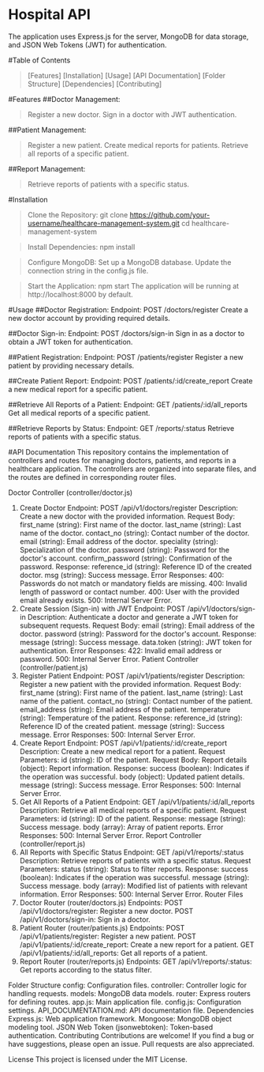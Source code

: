 # Hospital API
The application uses Express.js for the server, MongoDB for data storage, and JSON Web Tokens (JWT) for authentication.

#Table of Contents
>[Features]
>[Installation]
>[Usage]
>[API Documentation]
>[Folder Structure]
>[Dependencies]
>[Contributing]

#Features
##Doctor Management:
>Register a new doctor.
>Sign in a doctor with JWT authentication.

##Patient Management:
>Register a new patient.
>Create medical reports for patients.
>Retrieve all reports of a specific patient.

##Report Management:
>Retrieve reports of patients with a specific status.


#Installation
>Clone the Repository:
git clone https://github.com/your-username/healthcare-management-system.git
cd healthcare-management-system

>Install Dependencies:
npm install

>Configure MongoDB:
Set up a MongoDB database.
Update the connection string in the config.js file.

>Start the Application:
npm start
The application will be running at http://localhost:8000 by default.


#Usage
##Doctor Registration:
Endpoint: POST /doctors/register
Create a new doctor account by providing required details.

##Doctor Sign-in:
Endpoint: POST /doctors/sign-in
Sign in as a doctor to obtain a JWT token for authentication.

##Patient Registration:
Endpoint: POST /patients/register
Register a new patient by providing necessary details.

##Create Patient Report:
Endpoint: POST /patients/:id/create_report
Create a new medical report for a specific patient.

##Retrieve All Reports of a Patient:
Endpoint: GET /patients/:id/all_reports
Get all medical reports of a specific patient.

##Retrieve Reports by Status:
Endpoint: GET /reports/:status
Retrieve reports of patients with a specific status.

#API Documentation
This repository contains the implementation of controllers and routes for managing doctors, patients, and reports in a healthcare application. The controllers are organized into separate files, and the routes are defined in corresponding router files.

Doctor Controller (controller/doctor.js)
1. Create Doctor
Endpoint: POST /api/v1/doctors/register
Description: Create a new doctor with the provided information.
Request Body:
first_name (string): First name of the doctor.
last_name (string): Last name of the doctor.
contact_no (string): Contact number of the doctor.
email (string): Email address of the doctor.
speciality (string): Specialization of the doctor.
password (string): Password for the doctor's account.
confirm_password (string): Confirmation of the password.
Response:
reference_id (string): Reference ID of the created doctor.
msg (string): Success message.
Error Responses:
400: Passwords do not match or mandatory fields are missing.
400: Invalid length of password or contact number.
400: User with the provided email already exists.
500: Internal Server Error.
2. Create Session (Sign-in) with JWT
Endpoint: POST /api/v1/doctors/sign-in
Description: Authenticate a doctor and generate a JWT token for subsequent requests.
Request Body:
email (string): Email address of the doctor.
password (string): Password for the doctor's account.
Response:
message (string): Success message.
data.token (string): JWT token for authentication.
Error Responses:
422: Invalid email address or password.
500: Internal Server Error.
Patient Controller (controller/patient.js)
1. Register Patient
Endpoint: POST /api/v1/patients/register
Description: Register a new patient with the provided information.
Request Body:
first_name (string): First name of the patient.
last_name (string): Last name of the patient.
contact_no (string): Contact number of the patient.
email_address (string): Email address of the patient.
temperature (string): Temperature of the patient.
Response:
reference_id (string): Reference ID of the created patient.
message (string): Success message.
Error Responses:
500: Internal Server Error.
2. Create Report
Endpoint: POST /api/v1/patients/:id/create_report
Description: Create a new medical report for a patient.
Request Parameters:
id (string): ID of the patient.
Request Body:
Report details (object): Report information.
Response:
success (boolean): Indicates if the operation was successful.
body (object): Updated patient details.
message (string): Success message.
Error Responses:
500: Internal Server Error.
3. Get All Reports of a Patient
Endpoint: GET /api/v1/patients/:id/all_reports
Description: Retrieve all medical reports of a specific patient.
Request Parameters:
id (string): ID of the patient.
Response:
message (string): Success message.
body (array): Array of patient reports.
Error Responses:
500: Internal Server Error.
Report Controller (controller/report.js)
1. All Reports with Specific Status
Endpoint: GET /api/v1/reports/:status
Description: Retrieve reports of patients with a specific status.
Request Parameters:
status (string): Status to filter reports.
Response:
success (boolean): Indicates if the operation was successful.
message (string): Success message.
body (array): Modified list of patients with relevant information.
Error Responses:
500: Internal Server Error.
Router Files
1. Doctor Router (router/doctors.js)
Endpoints:
POST /api/v1/doctors/register: Register a new doctor.
POST /api/v1/doctors/sign-in: Sign in a doctor.
2. Patient Router (router/patients.js)
Endpoints:
POST /api/v1/patients/register: Register a new patient.
POST /api/v1/patients/:id/create_report: Create a new report for a patient.
GET /api/v1/patients/:id/all_reports: Get all reports of a patient.
3. Report Router (router/reports.js)
Endpoints:
GET /api/v1/reports/:status: Get reports according to the status filter.



Folder Structure
config: Configuration files.
controller: Controller logic for handling requests.
models: MongoDB data models.
router: Express routers for defining routes.
app.js: Main application file.
config.js: Configuration settings.
API_DOCUMENTATION.md: API documentation file.
Dependencies
Express.js: Web application framework.
Mongoose: MongoDB object modeling tool.
JSON Web Token (jsonwebtoken): Token-based authentication.
Contributing
Contributions are welcome! If you find a bug or have suggestions, please open an issue. Pull requests are also appreciated.

License
This project is licensed under the MIT License.
